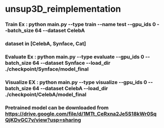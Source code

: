 # unsup3D_reimplementation
### Train Ex : python main.py --type train --name test --gpu_ids 0 --batch_size 64 --dataset CelebA
### dataset in [CelebA, Synface, Cat]

### Evaluate Ex : python main.py --type evaluate --gpu_ids 0 --batch_size 64 --dataset Synface --load_dir ./checkpoint/Synface/model_final

### Visualize EX : python main.py --type visualize --gpu_ids 0 --batch_size 64 --dataset CelebA --load_dir ./checkpoint/CelebA/model_final

### Pretrained model can be downloaded from https://drive.google.com/file/d/1MTt_CeRxna2Je5S18kWr0SqQjKDvGC7v/view?usp=sharing
